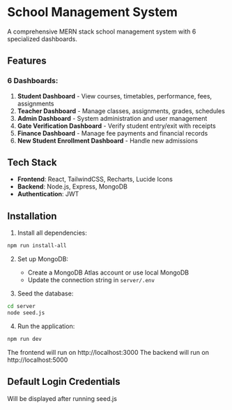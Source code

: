 # School Management System

A comprehensive MERN stack school management system with 6 specialized dashboards.

## Features

### 6 Dashboards:
1. **Student Dashboard** - View courses, timetables, performance, fees, assignments
2. **Teacher Dashboard** - Manage classes, assignments, grades, schedules
3. **Admin Dashboard** - System administration and user management
4. **Gate Verification Dashboard** - Verify student entry/exit with receipts
5. **Finance Dashboard** - Manage fee payments and financial records
6. **New Student Enrollment Dashboard** - Handle new admissions

## Tech Stack

- **Frontend**: React, TailwindCSS, Recharts, Lucide Icons
- **Backend**: Node.js, Express, MongoDB
- **Authentication**: JWT

## Installation

1. Install all dependencies:
```bash
npm run install-all
```

2. Set up MongoDB:
   - Create a MongoDB Atlas account or use local MongoDB
   - Update the connection string in `server/.env`

3. Seed the database:
```bash
cd server
node seed.js
```

4. Run the application:
```bash
npm run dev
```

The frontend will run on http://localhost:3000
The backend will run on http://localhost:5000

## Default Login Credentials

Will be displayed after running seed.js
